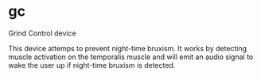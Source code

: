 gc
==

Grind Control device

This device attemps to prevent night-time bruxism. It works by detecting muscle activation on the temporalis muscle and will emit an audio signal to wake the user up if  night-time bruxism is detected.
